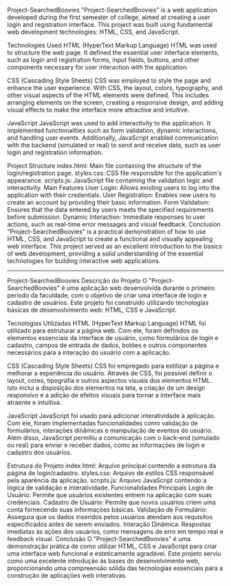 Project-SearchedBoovies
"Project-SearchedBoovies" is a web application developed during the first semester of college, aimed at creating a user login and registration interface. This project was built using fundamental web development technologies: HTML, CSS, and JavaScript.

Technologies Used
HTML (HyperText Markup Language)
HTML was used to structure the web page. It defined the essential user interface elements, such as login and registration forms, input fields, buttons, and other components necessary for user interaction with the application.

CSS (Cascading Style Sheets)
CSS was employed to style the page and enhance the user experience. With CSS, the layout, colors, typography, and other visual aspects of the HTML elements were defined. This includes arranging elements on the screen, creating a responsive design, and adding visual effects to make the interface more attractive and intuitive.

JavaScript
JavaScript was used to add interactivity to the application. It implemented functionalities such as form validation, dynamic interactions, and handling user events. Additionally, JavaScript enabled communication with the backend (simulated or real) to send and receive data, such as user login and registration information.

Project Structure
index.html: Main file containing the structure of the login/registration page.
styles.css: CSS file responsible for the application's appearance.
scripts.js: JavaScript file containing the validation logic and interactivity.
Main Features
User Login: Allows existing users to log into the application with their credentials.
User Registration: Enables new users to create an account by providing their basic information.
Form Validation: Ensures that the data entered by users meets the specified requirements before submission.
Dynamic Interaction: Immediate responses to user actions, such as real-time error messages and visual feedback.
Conclusion
"Project-SearchedBoovies" is a practical demonstration of how to use HTML, CSS, and JavaScript to create a functional and visually appealing web interface. This project served as an excellent introduction to the basics of web development, providing a solid understanding of the essential technologies for building interactive web applications.


------------------------
Project-SearchedBoovies
Descrição do Projeto
O "Project-SearchedBoovies" é uma aplicação web desenvolvida durante o primeiro período da faculdade, com o objetivo de criar uma interface de login e cadastro de usuários. Este projeto foi construído utilizando tecnologias básicas de desenvolvimento web: HTML, CSS e JavaScript.

Tecnologias Utilizadas
HTML (HyperText Markup Language)
HTML foi utilizado para estruturar a página web. Com ele, foram definidos os elementos essenciais da interface de usuário, como formulários de login e cadastro, campos de entrada de dados, botões e outros componentes necessários para a interação do usuário com a aplicação.

CSS (Cascading Style Sheets)
CSS foi empregado para estilizar a página e melhorar a experiência do usuário. Através de CSS, foi possível definir o layout, cores, tipografia e outros aspectos visuais dos elementos HTML. Isto inclui a disposição dos elementos na tela, a criação de um design responsivo e a adição de efeitos visuais para tornar a interface mais atraente e intuitiva.

JavaScript
JavaScript foi usado para adicionar interatividade à aplicação. Com ele, foram implementadas funcionalidades como validação de formulários, interações dinâmicas e manipulação de eventos do usuário. Além disso, JavaScript permitiu a comunicação com o back-end (simulado ou real) para enviar e receber dados, como as informações de login e cadastro dos usuários.

Estrutura do Projeto
index.html: Arquivo principal contendo a estrutura da página de login/cadastro.
styles.css: Arquivo de estilos CSS responsável pela aparência da aplicação.
scripts.js: Arquivo JavaScript contendo a lógica de validação e interatividade.
Funcionalidades Principais
Login de Usuário: Permite que usuários existentes entrem na aplicação com suas credenciais.
Cadastro de Usuário: Permite que novos usuários criem uma conta fornecendo suas informações básicas.
Validação de Formulário: Assegura que os dados inseridos pelos usuários atendam aos requisitos especificados antes de serem enviados.
Interação Dinâmica: Respostas imediatas às ações dos usuários, como mensagens de erro em tempo real e feedback visual.
Conclusão
O "Project-SearchedBoovies" é uma demonstração prática de como utilizar HTML, CSS e JavaScript para criar uma interface web funcional e esteticamente agradável. Este projeto serviu como uma excelente introdução às bases do desenvolvimento web, proporcionando uma compreensão sólida das tecnologias essenciais para a construção de aplicações web interativas.

